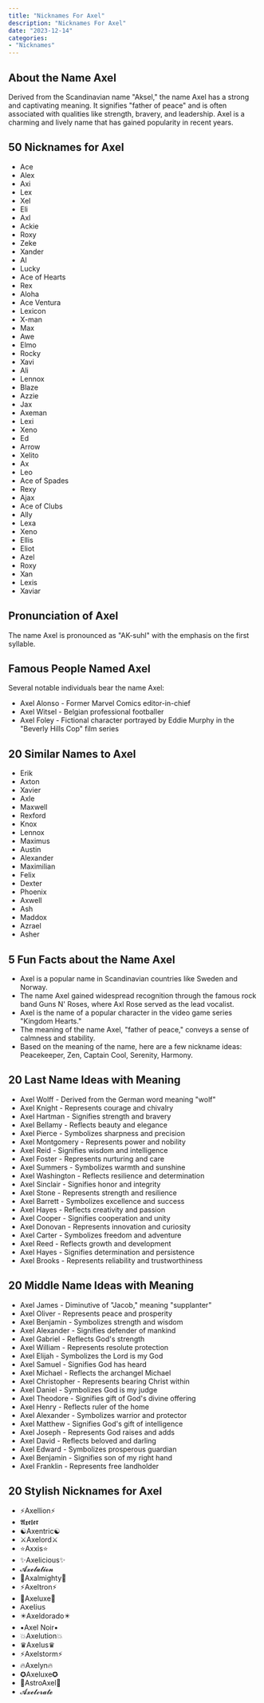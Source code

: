 ```yaml
---
title: "Nicknames For Axel"
description: "Nicknames For Axel"
date: "2023-12-14"
categories:
- "Nicknames"
---
```


About the Name Axel
-------------------

Derived from the Scandinavian name "Aksel," the name Axel has a strong and captivating meaning. It signifies "father of peace" and is often associated with qualities like strength, bravery, and leadership. Axel is a charming and lively name that has gained popularity in recent years.

50 Nicknames for Axel
---------------------

- Ace
- Alex
- Axi
- Lex
- Xel
- Eli
- Axl
- Ackie
- Roxy
- Zeke
- Xander
- Al
- Lucky
- Ace of Hearts
- Rex
- Aloha
- Ace Ventura
- Lexicon
- X-man
- Max
- Awe
- Elmo
- Rocky
- Xavi
- Ali
- Lennox
- Blaze
- Azzie
- Jax
- Axeman
- Lexi
- Xeno
- Ed
- Arrow
- Xelito
- Ax
- Leo
- Ace of Spades
- Rexy
- Ajax
- Ace of Clubs
- Ally
- Lexa
- Xeno
- Ellis
- Eliot
- Azel
- Roxy
- Xan
- Lexis
- Xaviar
 
Pronunciation of Axel
---------------------

The name Axel is pronounced as "AK-suhl" with the emphasis on the first syllable.

Famous People Named Axel
------------------------

Several notable individuals bear the name Axel:

- Axel Alonso - Former Marvel Comics editor-in-chief
- Axel Witsel - Belgian professional footballer
- Axel Foley - Fictional character portrayed by Eddie Murphy in the "Beverly Hills Cop" film series
 
20 Similar Names to Axel
------------------------

- Erik
- Axton
- Xavier
- Axle
- Maxwell
- Rexford
- Knox
- Lennox
- Maximus
- Austin
- Alexander
- Maximilian
- Felix
- Dexter
- Phoenix
- Axwell
- Ash
- Maddox
- Azrael
- Asher
 
5 Fun Facts about the Name Axel
-------------------------------

- Axel is a popular name in Scandinavian countries like Sweden and Norway.
- The name Axel gained widespread recognition through the famous rock band Guns N' Roses, where Axl Rose served as the lead vocalist.
- Axel is the name of a popular character in the video game series "Kingdom Hearts."
- The meaning of the name Axel, "father of peace," conveys a sense of calmness and stability.
- Based on the meaning of the name, here are a few nickname ideas: Peacekeeper, Zen, Captain Cool, Serenity, Harmony.
 
20 Last Name Ideas with Meaning
-------------------------------

- Axel Wolff - Derived from the German word meaning "wolf"
- Axel Knight - Represents courage and chivalry
- Axel Hartman - Signifies strength and bravery
- Axel Bellamy - Reflects beauty and elegance
- Axel Pierce - Symbolizes sharpness and precision
- Axel Montgomery - Represents power and nobility
- Axel Reid - Signifies wisdom and intelligence
- Axel Foster - Represents nurturing and care
- Axel Summers - Symbolizes warmth and sunshine
- Axel Washington - Reflects resilience and determination
- Axel Sinclair - Signifies honor and integrity
- Axel Stone - Represents strength and resilience
- Axel Barrett - Symbolizes excellence and success
- Axel Hayes - Reflects creativity and passion
- Axel Cooper - Signifies cooperation and unity
- Axel Donovan - Represents innovation and curiosity
- Axel Carter - Symbolizes freedom and adventure
- Axel Reed - Reflects growth and development
- Axel Hayes - Signifies determination and persistence
- Axel Brooks - Represents reliability and trustworthiness
 
20 Middle Name Ideas with Meaning
---------------------------------

- Axel James - Diminutive of "Jacob," meaning "supplanter"
- Axel Oliver - Represents peace and prosperity
- Axel Benjamin - Symbolizes strength and wisdom
- Axel Alexander - Signifies defender of mankind
- Axel Gabriel - Reflects God's strength
- Axel William - Represents resolute protection
- Axel Elijah - Symbolizes the Lord is my God
- Axel Samuel - Signifies God has heard
- Axel Michael - Reflects the archangel Michael
- Axel Christopher - Represents bearing Christ within
- Axel Daniel - Symbolizes God is my judge
- Axel Theodore - Signifies gift of God's divine offering
- Axel Henry - Reflects ruler of the home
- Axel Alexander - Symbolizes warrior and protector
- Axel Matthew - Signifies God's gift of intelligence
- Axel Joseph - Represents God raises and adds
- Axel David - Reflects beloved and darling
- Axel Edward - Symbolizes prosperous guardian
- Axel Benjamin - Signifies son of my right hand
- Axel Franklin - Represents free landholder
 
20 Stylish Nicknames for Axel
-----------------------------

- ⚡️Axellion⚡️
- 𝕬𝖝𝖊𝖑𝖊𝖗
- ☯️Axentric☯️
- ⚔️Axelord⚔️
- ⭐️Axxis⭐️
- ✨Axelicious✨
- 𝓐𝔁𝓮𝓵𝓪𝓽𝓲𝓸𝓷
- 🔱Axalmighty🔱
- ⚡️Axeltron⚡️
- 🌟Axeluxe🌟
- 𝖠𝗑𝖾𝗅𝗂𝗎𝗌
- ✴️Axeldorado✴️
- ▪️Axel Noir▪️
- 💥Axelution💥
- ♛Axelus♛
- ⚡️Axelstorm⚡️
- 🔥Axelyn🔥
- ✪Axeluxe✪
- 💫AstroAxel💫
- 𝓐𝔁𝓮𝓵ℯ𝓻𝓪𝓽𝓮
